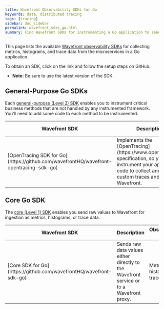 ```yaml
---
title: Wavefront Observability SDKs for Go
keywords: data, distributed tracing
tags: [tracing]
sidebar: doc_sidebar
permalink: wavefront_sdks_go.html
summary: Find Wavefront SDKs for instrumenting a Go application to send observability data to Wavefront.
---
```



This page lists the available [Wavefront observability SDKs](wavefront_sdks.html) for collecting metrics, histograms, and trace data from the microservices in a Go application. 

To obtain an SDK, click on the link and follow the setup steps on GitHub. 

* **Note:** Be sure to use the latest version of the SDK.

<!---
## Framework-level Go SDKs

Each [framework-level (Level 3) SDK](wavefront_sdks.html#sdks-for-framework-instrumentation) collects observability data from a particular Go framework or component, with minimal code setup.

<table id = "framework-go" width="100%">
<colgroup>
<col width="20%" />
<col width="60%" />
<col width="20%" />
</colgroup>
<tbody>
<thead>
<tr><th>Wavefront SDK</th><th>Description</th><th>Observability Data</th></tr>
</thead>
<tr>
<td markdown="span">[]()</td>
<td> </td>
<td markdown="span">Metrics, histograms, trace data</td>
</tr>

</tbody>
</table>
--->

## General-Purpose Go SDKs

Each [general-purpose (Level 2) SDK](wavefront_sdks.html#general-purpose-sdks-for-custom-and-runtime-instrumentation) enables you to instrument critical business methods that are not handled by any instrumented framework. You'll need to add some code to each method to be instrumented.

<table id = "general-purpose-go" width="100%">
<colgroup>
<col width="20%" />
<col width="60%" />
<col width="20%" />
</colgroup>
<tbody>
<thead>
<tr><th>Wavefront SDK</th><th>Description</th><th>Observability Data</th></tr>
</thead>
<!---
<tr>
<td markdown="span">[PyFormance SDK for Go](https://github.com/wavefrontHQ/wavefront-pyformance)</td>
<td>Implements PyFormance, so you can instrument your application code to collect and send custom metrics and histograms to Wavefront. </td>
<td markdown="span">Metrics, histograms</td>
</tr>
--->
<tr>
<td markdown="span">[OpenTracing SDK for Go](https://github.com/wavefrontHQ/wavefront-opentracing-sdk-go)</td>
<td markdown="span">Implements the [OpenTracing](https://www.opentracing.io) specification, so you can instrument your application code to collect and send custom traces and spans to Wavefront. </td>
<td markdown="span">Trace data</td>
</tr>

</tbody>
</table>



## Core Go SDK

The [core (Level 1)  SDK](wavefront_sdks.html#core-sdks-for-sending-raw-data-to-wavefront) enables you send raw values to Wavefront for ingestion as metrics, histograms, or trace data. 

<table id = "core-go" width="100%">
<colgroup>
<col width="20%" />
<col width="60%" />
<col width="20%" />
</colgroup>
<tbody>
<thead>
<tr><th>Wavefront SDK</th><th>Description</th><th>Observability Data</th></tr>
</thead>
<tr>
<td markdown="span">[Core SDK for Go](https://github.com/wavefrontHQ/wavefront-sdk-go)</td>
<td>Sends raw data values either directly to the Wavefront service or to a Wavefront proxy. </td>
<td markdown="span">Metrics, histograms, trace data</td>

</tr>

</tbody>
</table>
